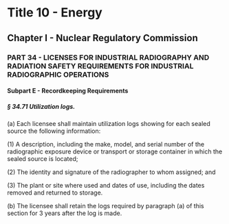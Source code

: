 
# Title 10 - Energy
## Chapter I - Nuclear Regulatory Commission
### PART 34 - LICENSES FOR INDUSTRIAL RADIOGRAPHY AND RADIATION SAFETY REQUIREMENTS FOR INDUSTRIAL RADIOGRAPHIC OPERATIONS
#### Subpart E - Recordkeeping Requirements
##### § 34.71 Utilization logs.

(a) Each licensee shall maintain utilization logs showing for each sealed source the following information:

(1) A description, including the make, model, and serial number of the radiographic exposure device or transport or storage container in which the sealed source is located;

(2) The identity and signature of the radiographer to whom assigned; and

(3) The plant or site where used and dates of use, including the dates removed and returned to storage.

(b) The licensee shall retain the logs required by paragraph (a) of this section for 3 years after the log is made.
